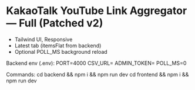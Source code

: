 
# KakaoTalk YouTube Link Aggregator — Full (Patched v2)
- Tailwind UI, Responsive
- Latest tab (itemsFlat from backend)
- Optional POLL_MS background reload

Backend env (.env):
PORT=4000
CSV_URL=<your raw csv>
ADMIN_TOKEN=<token>
POLL_MS=0

Commands:
  cd backend && npm i && npm run dev
  cd frontend && npm i && npm run dev
